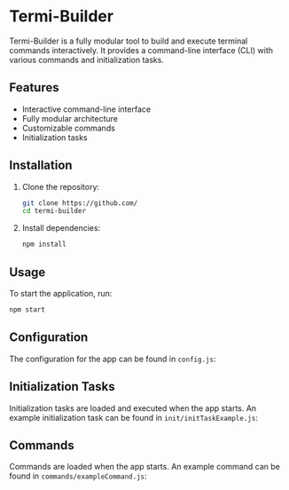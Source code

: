 # Termi-Builder

Termi-Builder is a fully modular tool to build and execute terminal commands interactively. It provides a command-line interface (CLI) with various commands and initialization tasks.

## Features

- Interactive command-line interface
- Fully modular architecture
- Customizable commands
- Initialization tasks

## Installation

1. Clone the repository:
   ```sh
   git clone https://github.com/
   cd termi-builder
   ```

2. Install dependencies:
   ```sh
   npm install
   ```

## Usage

To start the application, run:
   ```sh
   npm start
   ```

## Configuration

The configuration for the app can be found in `config.js`:


## Initialization Tasks

Initialization tasks are loaded and executed when the app starts. An example initialization task can be found in `init/initTaskExample.js`:

## Commands

Commands are loaded when the app starts. An example command can be found in `commands/exampleCommand.js`:
